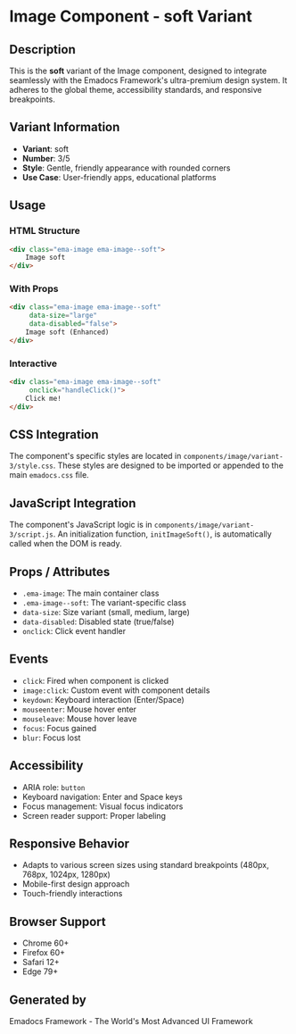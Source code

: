 # Image Component - soft Variant

## Description
This is the **soft** variant of the Image component, designed to integrate seamlessly with the Emadocs Framework's ultra-premium design system. It adheres to the global theme, accessibility standards, and responsive breakpoints.

## Variant Information
- **Variant**: soft
- **Number**: 3/5
- **Style**: Gentle, friendly appearance with rounded corners
- **Use Case**: User-friendly apps, educational platforms

## Usage

### HTML Structure
```html
<div class="ema-image ema-image--soft">
    Image soft
</div>
```

### With Props
```html
<div class="ema-image ema-image--soft" 
     data-size="large" 
     data-disabled="false">
    Image soft (Enhanced)
</div>
```

### Interactive
```html
<div class="ema-image ema-image--soft" 
     onclick="handleClick()">
    Click me!
</div>
```

## CSS Integration
The component's specific styles are located in `components/image/variant-3/style.css`. These styles are designed to be imported or appended to the main `emadocs.css` file.

## JavaScript Integration
The component's JavaScript logic is in `components/image/variant-3/script.js`. An initialization function, `initImageSoft()`, is automatically called when the DOM is ready.

## Props / Attributes
- `.ema-image`: The main container class
- `.ema-image--soft`: The variant-specific class
- `data-size`: Size variant (small, medium, large)
- `data-disabled`: Disabled state (true/false)
- `onclick`: Click event handler

## Events
- `click`: Fired when component is clicked
- `image:click`: Custom event with component details
- `keydown`: Keyboard interaction (Enter/Space)
- `mouseenter`: Mouse hover enter
- `mouseleave`: Mouse hover leave
- `focus`: Focus gained
- `blur`: Focus lost

## Accessibility
- ARIA role: `button`
- Keyboard navigation: Enter and Space keys
- Focus management: Visual focus indicators
- Screen reader support: Proper labeling

## Responsive Behavior
- Adapts to various screen sizes using standard breakpoints (480px, 768px, 1024px, 1280px)
- Mobile-first design approach
- Touch-friendly interactions

## Browser Support
- Chrome 60+
- Firefox 60+
- Safari 12+
- Edge 79+

## Generated by
Emadocs Framework - The World's Most Advanced UI Framework
